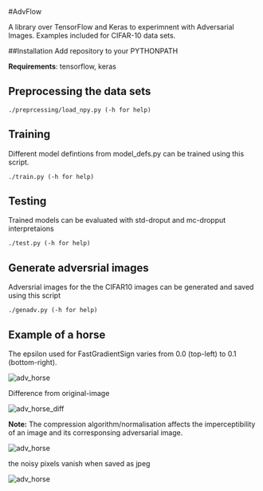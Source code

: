 #AdvFlow

A library over TensorFlow and Keras to experimnent with Adversarial Images.
Examples included for CIFAR-10 data sets.

##Installation
Add repository to your PYTHONPATH

**Requirements**: tensorflow, keras

## Preprocessing the data sets
```
./preprcessing/load_npy.py (-h for help)
```

## Training

Different model defintions from model_defs.py can be trained using this script. 

```
./train.py (-h for help)
```

## Testing
Trained models can be evaluated with std-droput and mc-dropput interpretaions
```
./test.py (-h for help)
```

## Generate adversrial images
Adversrial images for the the CIFAR10 images can be generated and saved using this script
```
./genadv.py (-h for help)
```

## Example of a horse

The epsilon used for FastGradientSign varies from 0.0 (top-left) to 0.1 (bottom-right).

![adv_horse](https://cloud.githubusercontent.com/assets/2141648/20572353/100b5566-b1a3-11e6-9002-efaeb99e32c7.png)

Difference from original-image

![adv_horse_diff](https://cloud.githubusercontent.com/assets/2141648/20572250/9d708512-b1a2-11e6-801a-2ad0f7f1498c.png)


**Note:** The compression algorithm/normalisation affects the imperceptibility of an image and its corresponsing adversarial image.

![adv_horse](https://cloud.githubusercontent.com/assets/2141648/20526315/6bfbe28e-b0bb-11e6-85b3-eb6f312af4b5.png)

the noisy pixels vanish when saved as jpeg

![adv_horse](https://cloud.githubusercontent.com/assets/2141648/20526317/6d52952e-b0bb-11e6-8cff-e05c860c62a5.jpg)

